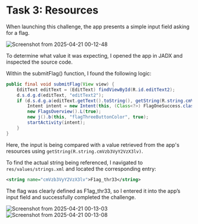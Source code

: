 # Task 3: Resources

When launching this challenge, the app presents a simple input field asking for a flag. 

![Screenshot from 2025-04-21 00-12-48](https://github.com/user-attachments/assets/3484b71b-e842-41c4-843f-38a15728da54)

To determine what value it was expecting, I opened the app in JADX and inspected the source code.

Within the submitFlag() function, I found the following logic:

```java
public final void submitFlag(View view) {
    EditText editText = (EditText) findViewById(R.id.editText2);
    d.s.d.g.d(editText, "editText2");
    if (d.s.d.g.a(editText.getText().toString(), getString(R.string.cmVzb3VyY2VzX3lv))) {
        Intent intent = new Intent(this, (Class<?>) FlagOneSuccess.class);
        new FlagsOverview().L(true);
        new j().b(this, "flagThreeButtonColor", true);
        startActivity(intent);
    }
}
```

Here, the input is being compared with a value retrieved from the app's resources using `getString(R.string.cmVzb3VyY2VzX3lv)`.

To find the actual string being referenced, I navigated to `res/values/strings.xml` and located the corresponding entry:

```xml
<string name="cmVzb3VyY2VzX3lv">F1ag_thr33</string>
```

The flag was clearly defined as F1ag_thr33, so I entered it into the app’s input field and successfully completed the challenge.

![Screenshot from 2025-04-21 00-13-03](https://github.com/user-attachments/assets/c38dd8e8-015d-40df-a4ef-410dc12db5f2)
![Screenshot from 2025-04-21 00-13-08](https://github.com/user-attachments/assets/be37c323-fae4-41b0-a9e2-8fb63405ac18)



